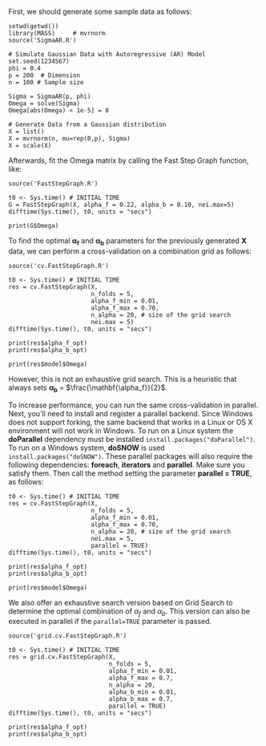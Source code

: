 First, we should generate some sample data as follows:

```{r}
setwd(getwd())
library(MASS)     # mvrnorm
source('SigmaAR.R')

# Simulate Gaussian Data with Autoregressive (AR) Model
set.seed(1234567)
phi = 0.4 
p = 200  # Dimension
n = 100 # Sample size

Sigma = SigmaAR(p, phi)
Omega = solve(Sigma)  
Omega[abs(Omega) < 1e-5] = 0  

# Generate Data from a Gaussian distribution 
X = list()
X = mvrnorm(n, mu=rep(0,p), Sigma)
X = scale(X)
```

Afterwards, fit the Omega matrix by calling the Fast Step Graph function, like:

```{r}
source('FastStepGraph.R')

t0 <- Sys.time() # INITIAL TIME
G = FastStepGraph(X, alpha_f = 0.22, alpha_b = 0.10, nei.max=5)
difftime(Sys.time(), t0, units = "secs")

print(G$Omega)
```

To find the optimal $\mathbf{\alpha_f}$ and $\mathbf{\alpha_b}$ parameters for the previously generated **X** data, we can perform a cross-validation on a combination grid as follows:

```{r}
source('cv.FastStepGraph.R')

t0 <- Sys.time() # INITIAL TIME
res = cv.FastStepGraph(X, 
                       n_folds = 5, 
                       alpha_f_min = 0.01, 
                       alpha_f_max = 0.70,
                       n_alpha = 20, # size of the grid search
                       nei.max = 5)
difftime(Sys.time(), t0, units = "secs")

print(res$alpha_f_opt)
print(res$alpha_b_opt)

print(res$model$Omega)
```
However, this is not an exhaustive grid search. This is a heuristic that always sets $\mathbf{\alpha_b}$ = $\frac{\mathbf{\alpha_f}}{2}$.

To increase performance, you can run the same cross-validation in parallel. Next, you'll need to install and register a parallel backend. Since Windows does not support forking, the same backend that works in a Linux or OS X environment will not work in Windows. To run on a Linux system the **doParallel** dependency must be installed `install.packages("doParallel")`. To run on a Windows system, **doSNOW** is used `install.packages("doSNOW")`. These parallel packages will also require the following dependencies: **foreach**, **iterators** and **parallel**. Make sure you satisfy them. Then call the method setting the parameter **parallel = TRUE**, as follows:

```{r}
t0 <- Sys.time() # INITIAL TIME
res = cv.FastStepGraph(X, 
                       n_folds = 5, 
                       alpha_f_min = 0.01, 
                       alpha_f_max = 0.70,
                       n_alpha = 20, # size of the grid search
                       nei.max = 5,
                       parallel = TRUE)
difftime(Sys.time(), t0, units = "secs")

print(res$alpha_f_opt)
print(res$alpha_b_opt)

print(res$model$Omega)
```

We also offer an exhaustive search version based on Grid Search to determine the optimal combination of $\alpha_f$ and $\alpha_b$. This version can also be executed in parallel if the `parallel=TRUE` parameter is passed.

```{r}
source('grid.cv.FastStepGraph.R')

t0 <- Sys.time() # INITIAL TIME
res = grid.cv.FastStepGraph(X, 
                            n_folds = 5, 
                            alpha_f_min = 0.01, 
                            alpha_f_max = 0.7,
                            n_alpha = 20, 
                            alpha_b_min = 0.01, 
                            alpha_b_max = 0.7,
                            parallel = TRUE)
difftime(Sys.time(), t0, units = "secs")

print(res$alpha_f_opt)
print(res$alpha_b_opt)
```
